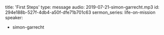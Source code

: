 title: 'First Steps'
type: message
audio: 2019-07-21-simon-garrecht.mp3
id: 294e188b-527f-4db4-a50f-dfe71b701c63
sermon_series: life-on-mission
speaker:
  - simon-garrecht
